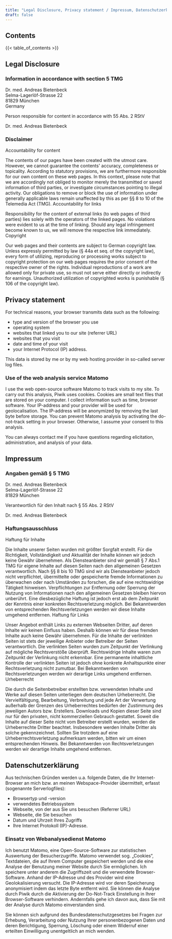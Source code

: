 ```yaml
---
title: "Legal Disclosure, Privacy statement / Impressum, Datenschutzerklärung"
draft: false
---
```


## Contents

{{< table_of_contents >}}


## Legal Disclosure

### Information in accordance with section 5 TMG

Dr. med. Andreas Bietenbeck  
Selma-Lagerlöf-Strasse 22  
81829 München  
Germany  

Person responsible for content in accordance with 55 Abs. 2 RStV

Dr. med. Andreas Bietenbeck

### Disclaimer
Accountability for content

The contents of our pages have been created with the utmost care. However, we cannot guarantee the contents' accuracy, completeness or topicality. According to statutory provisions, we are furthermore responsible for our own content on these web pages. In this context, please note that we are accordingly not obliged to monitor merely the transmitted or saved information of third parties, or investigate circumstances pointing to illegal activity. Our obligations to remove or block the use of information under generally applicable laws remain unaffected by this as per §§ 8 to 10 of the Telemedia Act (TMG).
Accountability for links

Responsibility for the content of external links (to web pages of third parties) lies solely with the operators of the linked pages. No violations were evident to us at the time of linking. Should any legal infringement become known to us, we will remove the respective link immediately.
Copyright

Our web pages and their contents are subject to German copyright law. Unless expressly permitted by law (§ 44a et seq. of the copyright law), every form of utilizing, reproducing or processing works subject to copyright protection on our web pages requires the prior consent of the respective owner of the rights. Individual reproductions of a work are allowed only for private use, so must not serve either directly or indirectly for earnings. Unauthorized utilization of copyrighted works is punishable (§ 106 of the copyright law).

## Privacy statement

For technical reasons, your browser transmits data such as the following:

* type and version of the browser you use
* operating system
* websites that linked you to our site (referrer URL)
* websites that you visit
* date and time of your visit
* your Internet Protocol (IP) address.

This data is stored by me or by my web hosting provider in so-called server log files.

### Use of the web analysis service Matomo
I use the web open-source software Matomo to track visits to my site. To carry out this analysis, Piwik uses cookies. Cookies are small text files that are stored on your computer. I collect information such as time, browser software. Your IP-address and your provider will be used for geolocalisation. The IP-address will be anonymized by removing the last byte before storage. You can prevent Matomo analysis by activating the do-not-track setting in your browser. Otherwise, I assume your consent to this analysis.

You can always contact me if you have questions regarding elicitation, administration, and analysis of your data.

 
## Impressum
### Angaben gemäß § 5 TMG

Dr. med. Andreas Bietenbeck  
Selma-Lagerlöf-Strasse 22  
81829 München  

Verantwortlich für den Inhalt nach § 55 Abs. 2 RStV

Dr. med. Andreas Bietenbeck

### Haftungsausschluss
Haftung für Inhalte

Die Inhalte unserer Seiten wurden mit größter Sorgfalt erstellt. Für die Richtigkeit, Vollständigkeit und Aktualität der Inhalte können wir jedoch keine Gewähr übernehmen. Als Diensteanbieter sind wir gemäß § 7 Abs.1 TMG für eigene Inhalte auf diesen Seiten nach den allgemeinen Gesetzen verantwortlich. Nach §§ 8 bis 10 TMG sind wir als Diensteanbieter jedoch nicht verpflichtet, übermittelte oder gespeicherte fremde Informationen zu überwachen oder nach Umständen zu forschen, die auf eine rechtswidrige Tätigkeit hinweisen. Verpflichtungen zur Entfernung oder Sperrung der Nutzung von Informationen nach den allgemeinen Gesetzen bleiben hiervon unberührt. Eine diesbezügliche Haftung ist jedoch erst ab dem Zeitpunkt der Kenntnis einer konkreten Rechtsverletzung möglich. Bei Bekanntwerden von entsprechenden Rechtsverletzungen werden wir diese Inhalte umgehend entfernen.
Haftung für Links

Unser Angebot enthält Links zu externen Webseiten Dritter, auf deren Inhalte wir keinen Einfluss haben. Deshalb können wir für diese fremden Inhalte auch keine Gewähr übernehmen. Für die Inhalte der verlinkten Seiten ist stets der jeweilige Anbieter oder Betreiber der Seiten verantwortlich. Die verlinkten Seiten wurden zum Zeitpunkt der Verlinkung auf mögliche Rechtsverstöße überprüft. Rechtswidrige Inhalte waren zum Zeitpunkt der Verlinkung nicht erkennbar. Eine permanente inhaltliche Kontrolle der verlinkten Seiten ist jedoch ohne konkrete Anhaltspunkte einer Rechtsverletzung nicht zumutbar. Bei Bekanntwerden von Rechtsverletzungen werden wir derartige Links umgehend entfernen.
Urheberrecht

Die durch die Seitenbetreiber erstellten bzw. verwendeten Inhalte und Werke auf diesen Seiten unterliegen dem deutschen Urheberrecht. Die Vervielfältigung, Bearbeitung, Verbreitung und jede Art der Verwertung außerhalb der Grenzen des Urheberrechtes bedürfen der Zustimmung des jeweiligen Autors bzw. Erstellers. Downloads und Kopien dieser Seite sind nur für den privaten, nicht kommerziellen Gebrauch gestattet. Soweit die Inhalte auf dieser Seite nicht vom Betreiber erstellt wurden, werden die Urheberrechte Dritter beachtet. Insbesondere werden Inhalte Dritter als solche gekennzeichnet. Sollten Sie trotzdem auf eine Urheberrechtsverletzung aufmerksam werden, bitten wir um einen entsprechenden Hinweis. Bei Bekanntwerden von Rechtsverletzungen werden wir derartige Inhalte umgehend entfernen.

## Datenschutzerklärung

Aus technischen Gründen werden u.a. folgende Daten, die Ihr Internet-Browser an mich bzw. an meinen Webspace-Provider übermittelt, erfasst (sogenannte Serverlogfiles):

* Browsertyp und -version
* verwendetes Betriebssystem
* Webseite, von der aus Sie uns besuchen (Referrer URL)
* Webseite, die Sie besuchen
* Datum und Uhrzeit Ihres Zugriffs
* Ihre Internet Protokoll (IP)-Adresse.

### Einsatz von Webanalysedienst Matomo
Ich benutzt Matomo, eine Open-Source-Software zur statistischen Auswertung der Besucherzugriffe. Matomo verwendet sog. „Cookies“, Textdateien, die auf Ihrem Computer gespeichert werden und die eine Analyse der Benutzung meiner Website durch Sie ermöglichen. Ich speichere unter anderem die Zugriffszeit und die verwendete Browser-Software. Anhand der IP-Adresse und des Provider wird eine Geolokalisierung versucht. Die IP-Adresse wird vor deren Speicherung anonymisiert indem das letzte Byte entfernt wird. Sie können die Analyse durch Piwik durch die Aktivierung der Do-Not-Track Einstellung in Ihrer Browser-Software verhindern. Andernfalls gehe ich davon aus, dass Sie mit der Analyse durch Matomo einverstanden sind.

Sie können sich aufgrund des Bundesdatenschutzgesetzes bei Fragen zur Erhebung, Verarbeitung oder Nutzung Ihrer personenbezogenen Daten und deren Berichtigung, Sperrung, Löschung oder einem Widerruf einer erteilten Einwilligung unentgeltlich an mich wenden.